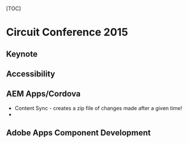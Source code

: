 [TOC]

Circuit Conference 2015
===================

Keynote
----------

Accessibility
---------------

AEM Apps/Cordova
----------------------
* Content Sync - creates a zip file of changes made after a given time!
* 

Adobe Apps Component Development
---------------------------------------------
